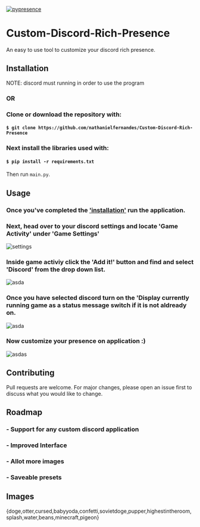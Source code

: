 [![pypresence](https://img.shields.io/badge/using-pypresence-00bb88.svg?style=for-the-badge&logo=discord&logoWidth=20)](https://github.com/qwertyquerty/pypresence)
# Custom-Discord-Rich-Presence 
 An easy to use tool to customize your discord rich presence.

## Installation
<!-- ### For Mac: [Click HERE](https://www.dropbox.com/s/z5ftjss9e9mqx6u/Custom%20RP.app.zip?dl=0) to download the app.
### For Windows: ``In Progress`` -->
<!--[Click HERE](https://www.dropbox.com/s/z5ftjss9e9mqx6u/Custom%20RP.app.zip?dl=0) to download the exe. -->

<!-- Run the according app or exe file.\ -->
NOTE: discord must running in order to use the program
### OR
### Clone or download the repository with: 
#### ``$ git clone https://github.com/nathanielfernandes/Custom-Discord-Rich-Presence``
### Next install the libraries used with: 
#### ``$ pip install -r requirements.txt``
Then run ``main.py``.

## Usage
### Once you've completed the ['installation'](##Installation) run the application.
### Next, head over to your discord settings and locate 'Game Activity' under 'Game Settings'
![settings](https://cdn.discordapp.com/attachments/741384050387714162/798693736069988362/unknown.png)
### Inside game activiy click the 'Add it!' button and find and select 'Discord' from the drop down list.
![asda](https://cdn.discordapp.com/attachments/741384050387714162/798694327986421770/unknown.png)
### Once you have selected discord turn on the 'Display currently running game as a status message switch if it is not aldready on. 
![asda](https://cdn.discordapp.com/attachments/741384050387714162/798695115186896906/unknown.png)
### Now customize your presence on application :)
![asdas](https://cdn.discordapp.com/attachments/741384050387714162/798697395994361867/unknown.png)


## Contributing
Pull requests are welcome. For major changes, please open an issue first to discuss what you would like to change.

## Roadmap
### - Support for any custom discord application
### - Improved Interface
### - Allot more images
### - Saveable presets

## Images
{doge,otter,cursed,babyyoda,confetti,sovietdoge,pupper,highestintheroom,splash,water,beans,minecraft,pigeon}
